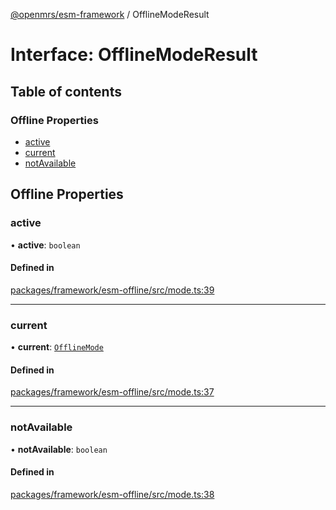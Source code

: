 [@openmrs/esm-framework](../API.md) / OfflineModeResult

# Interface: OfflineModeResult

## Table of contents

### Offline Properties

- [active](OfflineModeResult.md#active)
- [current](OfflineModeResult.md#current)
- [notAvailable](OfflineModeResult.md#notavailable)

## Offline Properties

### active

• **active**: `boolean`

#### Defined in

[packages/framework/esm-offline/src/mode.ts:39](https://github.com/mccarthyaaron/openmrs-esm-core/blob/main/packages/framework/esm-offline/src/mode.ts#L39)

___

### current

• **current**: [`OfflineMode`](../API.md#offlinemode)

#### Defined in

[packages/framework/esm-offline/src/mode.ts:37](https://github.com/mccarthyaaron/openmrs-esm-core/blob/main/packages/framework/esm-offline/src/mode.ts#L37)

___

### notAvailable

• **notAvailable**: `boolean`

#### Defined in

[packages/framework/esm-offline/src/mode.ts:38](https://github.com/mccarthyaaron/openmrs-esm-core/blob/main/packages/framework/esm-offline/src/mode.ts#L38)

